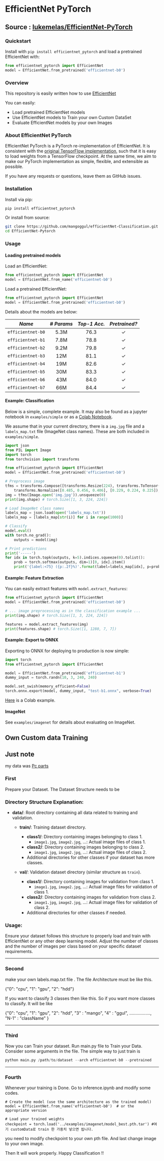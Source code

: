 # EfficientNet PyTorch

## Source : [lukemelas/EfficientNet-PyTorch](https://github.com/lukemelas/EfficientNet-PyTorch)
### Quickstart

Install with `pip install efficientnet_pytorch` and load a pretrained EfficientNet with:
```python
from efficientnet_pytorch import EfficientNet
model = EfficientNet.from_pretrained('efficientnet-b0')
```



### Overview
This repository is easily written how to use [EfficientNet](https://arxiv.org/abs/1905.11946)


You can easily:
 * Load pretrained EfficientNet models
 * Use EfficientNet models to Train your own Custom DataSet
 * Evaluate EfficientNet models by your own Images










### About EfficientNet PyTorch

EfficientNet PyTorch is a PyTorch re-implementation of EfficientNet. It is consistent with the [original TensorFlow implementation](https://github.com/tensorflow/tpu/tree/master/models/official/efficientnet), such that it is easy to load weights from a TensorFlow checkpoint. At the same time, we aim to make our PyTorch implementation as simple, flexible, and extensible as possible.

If you have any requests or questions, leave them as GitHub issues.

### Installation

Install via pip:
```bash
pip install efficientnet_pytorch
```

Or install from source:
```bash
git clone https://github.com/mangoggul/efficientNet-Classification.git
cd EfficientNet-Pytorch
```

### Usage

#### Loading pretrained models

Load an EfficientNet:
```python
from efficientnet_pytorch import EfficientNet
model = EfficientNet.from_name('efficientnet-b0')
```

Load a pretrained EfficientNet:
```python
from efficientnet_pytorch import EfficientNet
model = EfficientNet.from_pretrained('efficientnet-b0')
```

Details about the models are below:

|    *Name*         |*# Params*|*Top-1 Acc.*|*Pretrained?*|
|:-----------------:|:--------:|:----------:|:-----------:|
| `efficientnet-b0` |   5.3M   |    76.3    |      ✓      |
| `efficientnet-b1` |   7.8M   |    78.8    |      ✓      |
| `efficientnet-b2` |   9.2M   |    79.8    |      ✓      |
| `efficientnet-b3` |    12M   |    81.1    |      ✓      |
| `efficientnet-b4` |    19M   |    82.6    |      ✓      |
| `efficientnet-b5` |    30M   |    83.3    |      ✓      |
| `efficientnet-b6` |    43M   |    84.0    |      ✓      |
| `efficientnet-b7` |    66M   |    84.4    |      ✓      |


#### Example: Classification

Below is a simple, complete example. It may also be found as a jupyter notebook in `examples/simple` or as a [Colab Notebook](https://colab.research.google.com/drive/1Jw28xZ1NJq4Cja4jLe6tJ6_F5lCzElb4).

We assume that in your current directory, there is a `img.jpg` file and a `labels_map.txt` file (ImageNet class names). These are both included in `examples/simple`.

```python
import json
from PIL import Image
import torch
from torchvision import transforms

from efficientnet_pytorch import EfficientNet
model = EfficientNet.from_pretrained('efficientnet-b0')

# Preprocess image
tfms = transforms.Compose([transforms.Resize(224), transforms.ToTensor(),
    transforms.Normalize([0.485, 0.456, 0.406], [0.229, 0.224, 0.225]),])
img = tfms(Image.open('img.jpg')).unsqueeze(0)
print(img.shape) # torch.Size([1, 3, 224, 224])

# Load ImageNet class names
labels_map = json.load(open('labels_map.txt'))
labels_map = [labels_map[str(i)] for i in range(1000)]

# Classify
model.eval()
with torch.no_grad():
    outputs = model(img)

# Print predictions
print('-----')
for idx in torch.topk(outputs, k=5).indices.squeeze(0).tolist():
    prob = torch.softmax(outputs, dim=1)[0, idx].item()
    print('{label:<75} ({p:.2f}%)'.format(label=labels_map[idx], p=prob*100))
```

#### Example: Feature Extraction

You can easily extract features with `model.extract_features`:
```python
from efficientnet_pytorch import EfficientNet
model = EfficientNet.from_pretrained('efficientnet-b0')

# ... image preprocessing as in the classification example ...
print(img.shape) # torch.Size([1, 3, 224, 224])

features = model.extract_features(img)
print(features.shape) # torch.Size([1, 1280, 7, 7])
```

#### Example: Export to ONNX

Exporting to ONNX for deploying to production is now simple:
```python
import torch
from efficientnet_pytorch import EfficientNet

model = EfficientNet.from_pretrained('efficientnet-b1')
dummy_input = torch.randn(10, 3, 240, 240)

model.set_swish(memory_efficient=False)
torch.onnx.export(model, dummy_input, "test-b1.onnx", verbose=True)
```

[Here](https://colab.research.google.com/drive/1rOAEXeXHaA8uo3aG2YcFDHItlRJMV0VP) is a Colab example.


#### ImageNet

See `examples/imagenet` for details about evaluating on ImageNet.

## Own Custom data Training
## Just note 
my data was [Pc parts](https://www.kaggle.com/datasets/asaniczka/pc-parts-images-dataset-classification)
### First
Prepare your Dataset. The Dataset Structure needs to be 

### Directory Structure Explanation:

- **data/**: Root directory containing all data related to training and validation.
  
  - **train/**: Training dataset directory.
    - **class1/**: Directory containing images belonging to class 1.
      - `image1.jpg`, `image2.jpg`, ...: Actual image files of class 1.
    - **class2/**: Directory containing images belonging to class 2.
      - `image1.jpg`, `image2.jpg`, ...: Actual image files of class 2.
    - Additional directories for other classes if your dataset has more classes.

  - **val/**: Validation dataset directory (similar structure as `train`).
    - **class1/**: Directory containing images for validation from class 1.
      - `image1.jpg`, `image2.jpg`, ...: Actual image files for validation of class 1.
    - **class2/**: Directory containing images for validation from class 2.
      - `image1.jpg`, `image2.jpg`, ...: Actual image files for validation of class 2.
    - Additional directories for other classes if needed.

### Usage:

Ensure your dataset follows this structure to properly load and train with EfficientNet or any other deep learning model. Adjust the number of classes and the number of images per class based on your specific dataset requirements.

---

### Second
make your own labels.map.txt file . 
The file Architecture must be like this. 

{"0": "cpu", "1": "gpu", "2": "hdd"} 

If you want to classify 3 classes then like this. So if you want more classes to classify. 
It will be like

{"0": "cpu", "1": "gpu", "2": "hdd", "3" : "mango", "4" : "ggul", ................., "N-1" : "className" } 

---


### Third
Now you can Train your dataset. Run main.py file to Train your Data. Consider some arguments in the file. 
The simple way to just train is
```python
python main.py /path/to/dataset --arch efficientnet-b0 --pretrained 
```
---


### Fourth
Whenever your training is Done. Go to inference.ipynb and modify some codes. 

```
# Create the model (use the same architecture as the trained model)
model = EfficientNet.from_name('efficientnet-b0')  # or the appropriate version

# Load your trained weights
checkpoint = torch.load('../examples/imagenet/model_best.pth.tar') #여기 customData로 train 한 가중치 넣으면 됩니다. 
```
you need to modify checkpoint to your own pth file. 
And last change image to your own image. 

Then It will work properly. Happy Classification !!


